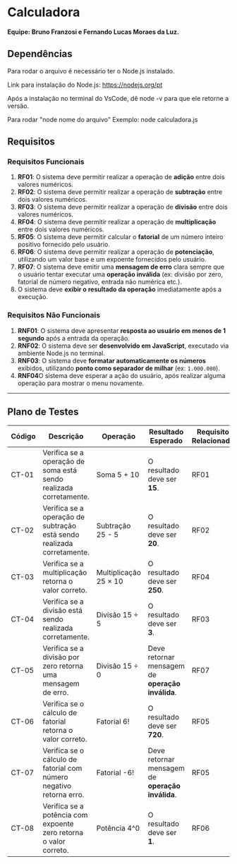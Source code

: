 # Calculadora

**Equipe: Bruno Franzosi e Fernando Lucas Moraes da Luz.**

## Dependências 
Para rodar o arquivo é necessário ter o Node.js instalado.

Link para instalação do Node.js: https://nodejs.org/pt

Após a instalação no terminal do VsCode, dê node -v para que ele retorne a versão.

Para rodar "node nome do arquivo" Exemplo: node calculadora.js


## Requisitos

### Requisitos Funcionais

1. **RF01**: O sistema deve permitir realizar a operação de **adição** entre dois valores numéricos.
2. **RF02**: O sistema deve permitir realizar a operação de **subtração** entre dois valores numéricos.
3. **RF03**: O sistema deve permitir realizar a operação de **divisão** entre dois valores numéricos.
4. **RF04**: O sistema deve permitir realizar a operação de **multiplicação** entre dois valores numéricos.
5. **RF05**: O sistema deve permitir calcular o **fatorial** de um número inteiro positivo fornecido pelo usuário.
6. **RF06**: O sistema deve permitir realizar a operação de **potenciação**, utilizando um valor base e um expoente fornecidos pelo usuário.
7. **RF07**: O sistema deve emitir uma **mensagem de erro** clara sempre que o usuário tentar executar uma **operação inválida** (ex: divisão por zero, fatorial de número negativo, entrada não numérica etc.).
8. O sistema deve **exibir o resultado da operação** imediatamente após a execução.


### Requisitos Não Funcionais

1. **RNF01**: O sistema deve apresentar **resposta ao usuário em menos de 1 segundo** após a entrada da operação.
2. **RNF02**: O sistema deve ser **desenvolvido em JavaScript**, executado via ambiente Node.js no terminal.
3. **RNF03**: O sistema deve **formatar automaticamente os números** exibidos, utilizando **ponto como separador de milhar** (ex: `1.000.000`).
4. **RNF04**O sistema deve esperar a ação do usuário, após realizar alguma operação para mostrar o menu novamente.

---

## Plano de Testes

| Código  | Descrição                                                                 | Operação     | Resultado Esperado                          | Requisito Relacionado |
|---------|---------------------------------------------------------------------------|--------------|---------------------------------------------|------------------------|
| CT-01   | Verifica se a operação de soma está sendo realizada corretamente.         | Soma 5 + 10   | O resultado deve ser **15**.                 | RF01                  |
| CT-02   | Verifica se a operação de subtração está sendo realizada corretamente.    | Subtração 25 - 5 | O resultado deve ser **20**.             | RF02                  |
| CT-03   | Verifica se a multiplicação retorna o valor correto.                      | Multiplicação 25 × 10 | O resultado deve ser **250**.        | RF04                  |
| CT-04   | Verifica se a divisão está sendo realizada corretamente.                  | Divisão 15 ÷ 5 | O resultado deve ser **3**.              | RF03                  |
| CT-05   | Verifica se a divisão por zero retorna uma mensagem de erro.              | Divisão 15 ÷ 0 | Deve retornar mensagem de **operação inválida**. | RF07          |
| CT-06   | Verifica se o cálculo de fatorial retorna o valor correto.                | Fatorial 6!   | O resultado deve ser **720**.                | RF05                  |
| CT-07   | Verifica se o cálculo de fatorial com número negativo retorna erro.       | Fatorial -6!  | Deve retornar mensagem de **operação inválida**. | RF05          |
| CT-08   | Verifica se a potência com expoente zero retorna o valor correto.         | Potência 4^0  | O resultado deve ser **1**.                  | RF06                  |

